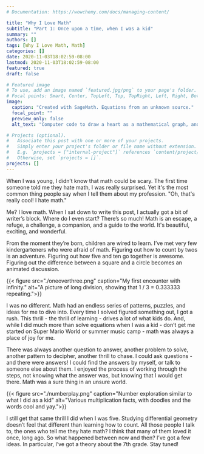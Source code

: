```yaml
---
# Documentation: https://wowchemy.com/docs/managing-content/

title: "Why I Love Math"
subtitle: "Part 1: Once upon a time, when I was a kid"
summary: ""
authors: []
tags: [Why I Love Math, Math]
categories: []
date: 2020-11-03T18:02:59-08:00
lastmod: 2020-11-03T18:02:59-08:00
featured: true
draft: false

# Featured image
# To use, add an image named `featured.jpg/png` to your page's folder.
# Focal points: Smart, Center, TopLeft, Top, TopRight, Left, Right, BottomLeft, Bottom, BottomRight.
image:
  caption: "Created with SageMath. Equations from an unknown source." 
  focal_point: ""
  preview_only: false
  alt_text: "Computer code to draw a heart as a mathematical graph, and the graph generated by that code." 

# Projects (optional).
#   Associate this post with one or more of your projects.
#   Simply enter your project's folder or file name without extension.
#   E.g. `projects = ["internal-project"]` references `content/project/deep-learning/index.md`.
#   Otherwise, set `projects = []`.
projects: []
---
```

When I was young, I didn’t know that math could be scary. The first time someone told me they hate math, I was really surprised. Yet it's the most common thing people say when I tell them about my profession. "Oh, that's really cool! I hate math."

Me? I love math. When I sat down to write this post, I actually got a bit of writer’s block. Where do I even start? There’s so much! Math is an escape, a refuge, a challenge, a companion, and a guide to the world. It's beautiful, exciting, and wonderful.   

From the moment they’re born, children are wired to learn. I’ve met very few kindergarteners who were afraid of math. Figuring out how to count by twos is an adventure. Figuring out how five and ten go together is awesome. Figuring out the difference between a square and a circle becomes an animated discussion.

{{< figure src="./oneoverthree.png" caption="My first encounter with infinity." alt="A picture of long division, showing that 1 / 3 = 0.333333 repeating.">}}

I was no different. Math had an endless series of patterns, puzzles, and ideas for me to dive into. Every time I solved figured something out, I got a rush. This thrill - the thrill of learning - drives a lot of what kids do. And, while I did much more than solve equations when I was a kid - don’t get me started on Super Mario World or summer music camp - math was always a place of joy for me. 

There was always another question to answer, another problem to solve, another pattern to decipher, another thrill to chase. I could ask questions - and there were answers! I could find the answers by myself, or talk to someone else about them. I enjoyed the process of working through the steps, not knowing what the answer was, but knowing that I would get there. Math was a sure thing in an unsure world. 

{{< figure src="./numberplay.png" caption="Number exploration similar to what I did as a kid" alt="Various multiplication facts, with doodles and the words cool and yay.">}}

I still get that same thrill I did when I was five. Studying differential geometry doesn’t feel that different than learning how to count. All those people I talk to, the ones who tell me they hate math? I think that many of them loved it once, long ago. So what happened between now and then? I’ve got a few ideas. In particular, I’ve got a theory about the 7th grade. Stay tuned! 

